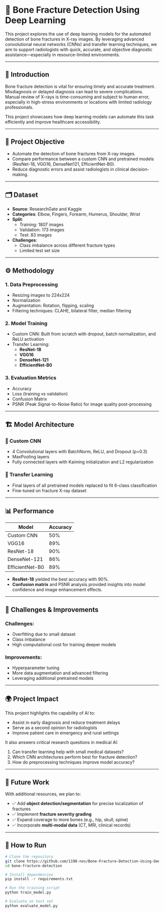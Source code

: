# 🦴 Bone Fracture Detection Using Deep Learning

This project explores the use of deep learning models for the automated detection of bone fractures in X-ray images. By leveraging advanced convolutional neural networks (CNNs) and transfer learning techniques, we aim to support radiologists with quick, accurate, and objective diagnostic assistance—especially in resource-limited environments.

---

## 🧠 Introduction

Bone fracture detection is vital for ensuring timely and accurate treatment. Misdiagnosis or delayed diagnosis can lead to severe complications. Manual review of X-rays is time-consuming and subject to human error, especially in high-stress environments or locations with limited radiology professionals.

This project showcases how deep learning models can automate this task efficiently and improve healthcare accessibility.

---

## 🎯 Project Objective

- Automate the detection of bone fractures from X-ray images.
- Compare performance between a custom CNN and pretrained models (ResNet-18, VGG16, DenseNet121, EfficientNet-B0).
- Reduce diagnostic errors and assist radiologists in clinical decision-making.

---

## 🗂️ Dataset

- **Source**: ResearchGate and Kaggle
- **Categories**: Elbow, Fingers, Forearm, Humerus, Shoulder, Wrist
- **Split**:
  - Training: 1807 images
  - Validation: 173 images
  - Test: 83 images
- **Challenges**:
  - Class imbalance across different fracture types
  - Limited test set size

---

## ⚙️ Methodology

### 1. **Data Preprocessing**
- Resizing images to 224x224
- Normalization
- Augmentation: Rotation, flipping, scaling
- Filtering techniques: CLAHE, bilateral filter, median filtering

### 2. **Model Training**
- Custom CNN: Built from scratch with dropout, batch normalization, and ReLU activation
- Transfer Learning:
  - **ResNet-18**
  - **VGG16**
  - **DenseNet-121**
  - **EfficientNet-B0**

### 3. **Evaluation Metrics**
- Accuracy
- Loss (training vs validation)
- Confusion Matrix
- PSNR (Peak Signal-to-Noise Ratio) for image quality post-processing

---

## 🏗️ Model Architecture

### 🔹 Custom CNN
- 4 Convolutional layers with BatchNorm, ReLU, and Dropout (p=0.3)
- MaxPooling layers
- Fully connected layers with Kaiming initialization and L2 regularization

### 🔹 Transfer Learning
- Final layers of all pretrained models replaced to fit 6-class classification
- Fine-tuned on fracture X-ray dataset

---

## 📊 Performance

| Model           | Accuracy |
|----------------|----------|
| Custom CNN     | 50%      |
| VGG16          | 89%      |
| ResNet-18      | 90%      |
| DenseNet-121   | 86%      |
| EfficientNet-B0| 89%      |

- **ResNet-18** yielded the best accuracy with 90%.
- **Confusion matrix** and PSNR analysis provided insights into model confidence and image enhancement effects.

---

## 🧩 Challenges & Improvements

### Challenges:
- Overfitting due to small dataset
- Class imbalance
- High computational cost for training deeper models

### Improvements:
- Hyperparameter tuning
- More data augmentation and advanced filtering
- Leveraging additional pretrained models

---

## 🌍 Project Impact

This project highlights the capability of AI to:
- Assist in early diagnosis and reduce treatment delays
- Serve as a second opinion for radiologists
- Improve patient care in emergency and rural settings

It also answers critical research questions in medical AI:
1. Can transfer learning help with small medical datasets?
2. Which CNN architectures perform best for fracture detection?
3. How do preprocessing techniques improve model accuracy?

---

## 🚀 Future Work

With additional resources, we plan to:
- ✅ Add **object detection/segmentation** for precise localization of fractures
- ✅ Implement **fracture severity grading**
- ✅ Expand coverage to more bones (e.g., hip, skull, spine)
- ✅ Incorporate **multi-modal data** (CT, MRI, clinical records)

---

## 🧪 How to Run

```bash
# Clone the repository
git clone https://github.com/1198-nov/Bone-Fracture-Detection-Using-Deep-Learning
cd bone-fracture-detection

# Install dependencies
pip install -r requirements.txt

# Run the training script
python train_model.py

# Evaluate on test set
python evaluate_model.py
